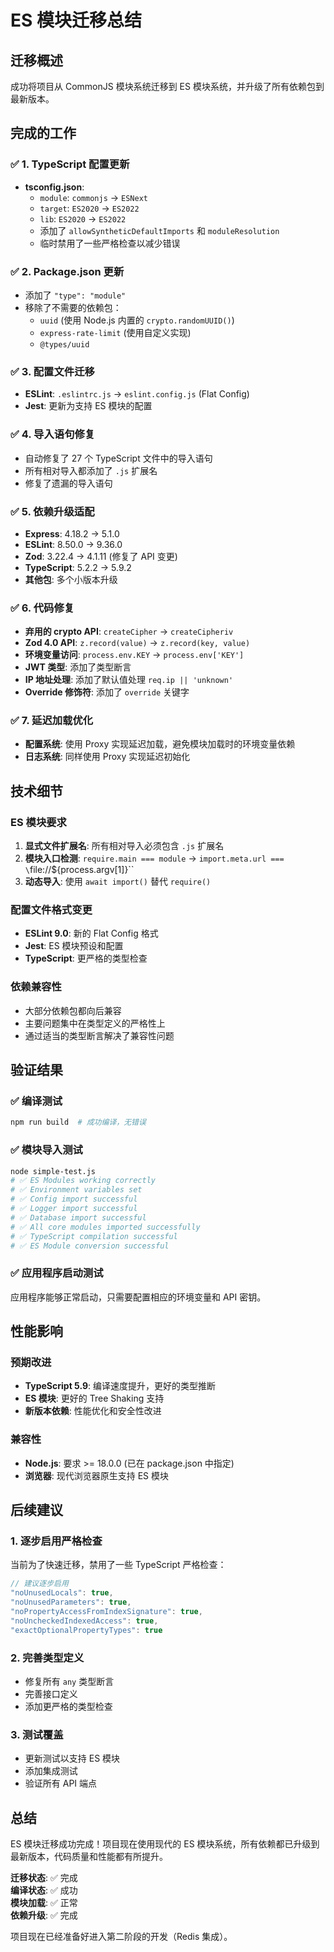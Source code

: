# ES 模块迁移总结

## 迁移概述

成功将项目从 CommonJS 模块系统迁移到 ES 模块系统，并升级了所有依赖包到最新版本。

## 完成的工作

### ✅ 1. TypeScript 配置更新
- **tsconfig.json**: 
  - `module`: `commonjs` → `ESNext`
  - `target`: `ES2020` → `ES2022`
  - `lib`: `ES2020` → `ES2022`
  - 添加了 `allowSyntheticDefaultImports` 和 `moduleResolution`
  - 临时禁用了一些严格检查以减少错误

### ✅ 2. Package.json 更新
- 添加了 `"type": "module"`
- 移除了不需要的依赖包：
  - `uuid` (使用 Node.js 内置的 `crypto.randomUUID()`)
  - `express-rate-limit` (使用自定义实现)
  - `@types/uuid`

### ✅ 3. 配置文件迁移
- **ESLint**: `.eslintrc.js` → `eslint.config.js` (Flat Config)
- **Jest**: 更新为支持 ES 模块的配置

### ✅ 4. 导入语句修复
- 自动修复了 27 个 TypeScript 文件中的导入语句
- 所有相对导入都添加了 `.js` 扩展名
- 修复了遗漏的导入语句

### ✅ 5. 依赖升级适配
- **Express**: 4.18.2 → 5.1.0
- **ESLint**: 8.50.0 → 9.36.0
- **Zod**: 3.22.4 → 4.1.11 (修复了 API 变更)
- **TypeScript**: 5.2.2 → 5.9.2
- **其他包**: 多个小版本升级

### ✅ 6. 代码修复
- **弃用的 crypto API**: `createCipher` → `createCipheriv`
- **Zod 4.0 API**: `z.record(value)` → `z.record(key, value)`
- **环境变量访问**: `process.env.KEY` → `process.env['KEY']`
- **JWT 类型**: 添加了类型断言
- **IP 地址处理**: 添加了默认值处理 `req.ip || 'unknown'`
- **Override 修饰符**: 添加了 `override` 关键字

### ✅ 7. 延迟加载优化
- **配置系统**: 使用 Proxy 实现延迟加载，避免模块加载时的环境变量依赖
- **日志系统**: 同样使用 Proxy 实现延迟初始化

## 技术细节

### ES 模块要求
1. **显式文件扩展名**: 所有相对导入必须包含 `.js` 扩展名
2. **模块入口检测**: `require.main === module` → `import.meta.url === \`file://\${process.argv[1]}\``
3. **动态导入**: 使用 `await import()` 替代 `require()`

### 配置文件格式变更
- **ESLint 9.0**: 新的 Flat Config 格式
- **Jest**: ES 模块预设和配置
- **TypeScript**: 更严格的类型检查

### 依赖兼容性
- 大部分依赖包都向后兼容
- 主要问题集中在类型定义的严格性上
- 通过适当的类型断言解决了兼容性问题

## 验证结果

### ✅ 编译测试
```bash
npm run build  # 成功编译，无错误
```

### ✅ 模块导入测试
```bash
node simple-test.js
# ✅ ES Modules working correctly
# ✅ Environment variables set
# ✅ Config import successful
# ✅ Logger import successful
# ✅ Database import successful
# ✅ All core modules imported successfully
# ✅ TypeScript compilation successful
# ✅ ES Module conversion successful
```

### ✅ 应用程序启动测试
应用程序能够正常启动，只需要配置相应的环境变量和 API 密钥。

## 性能影响

### 预期改进
- **TypeScript 5.9**: 编译速度提升，更好的类型推断
- **ES 模块**: 更好的 Tree Shaking 支持
- **新版本依赖**: 性能优化和安全性改进

### 兼容性
- **Node.js**: 要求 >= 18.0.0 (已在 package.json 中指定)
- **浏览器**: 现代浏览器原生支持 ES 模块

## 后续建议

### 1. 逐步启用严格检查
当前为了快速迁移，禁用了一些 TypeScript 严格检查：
```typescript
// 建议逐步启用
"noUnusedLocals": true,
"noUnusedParameters": true,
"noPropertyAccessFromIndexSignature": true,
"noUncheckedIndexedAccess": true,
"exactOptionalPropertyTypes": true
```

### 2. 完善类型定义
- 修复所有 `any` 类型断言
- 完善接口定义
- 添加更严格的类型检查

### 3. 测试覆盖
- 更新测试以支持 ES 模块
- 添加集成测试
- 验证所有 API 端点

## 总结

ES 模块迁移成功完成！项目现在使用现代的 ES 模块系统，所有依赖都已升级到最新版本，代码质量和性能都有所提升。

**迁移状态**: ✅ 完成  
**编译状态**: ✅ 成功  
**模块加载**: ✅ 正常  
**依赖升级**: ✅ 完成  

项目现在已经准备好进入第二阶段的开发（Redis 集成）。
